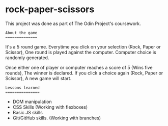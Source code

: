 # rock-paper-scissors

This project was done as part of The Odin Project's coursework.

    About the game
    ==============

It's a 5 round game. Everytime you click on your selection (Rock, Paper or Scissor),
One round is played against the computer. Computer choice is randomly generated.

Once either one of player or computer reaches a score of 5 (Wins five rounds),
The winner is declared.
If you click a choice again (Rock, Paper or Scissor), A new game will start.

    Lessons learned
    ===============
- DOM manipulation
- CSS Skills (Working with flexboxes)
- Basic JS skills
- Git/GitHub skills. (Working with branches)



    
